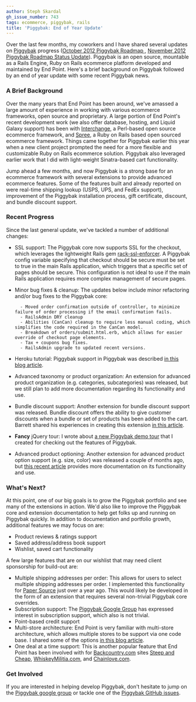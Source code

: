 ```yaml
---
author: Steph Skardal
gh_issue_number: 743
tags: ecommerce, piggybak, rails
title: 'Piggybak: End of Year Update'
---
```


Over the last few months, my coworkers and I have shared several updates on [Piggybak](http://www.piggybak.org/) progress ([October 2012 Piggybak Roadmap ](http://blog.endpoint.com/2012/10/piggybak-roadmap.html), [November 2012 Piggybak Roadmap Status Update](http://blog.endpoint.com/2012/11/piggybak-roadmap-status-update.html)).  Piggybak is an open source, mountable as a Rails Engine, Ruby on Rails ecommerce platform developed and maintained by End Point. Here's a brief background on Piggybak followed by an end of year update with some recent Piggybak news.

### A Brief Background

Over the many years that End Point has been around, we've amassed a large amount of experience in working with various ecommerce frameworks, open source and proprietary. A large portion of End Point's recent development work (we also offer database, hosting, and Liquid Galaxy support) has been with [Interchange](http://www.icdevgroup.org/), a Perl-based open source ecommerce framework, and [Spree](http://spreecommerce.com/), a Ruby on Rails based open sourced ecommerce framework. Things came together for Piggybak earlier this year when a new client project prompted the need for a more flexible and customizable Ruby on Rails ecommerce solution. Piggybak also leveraged earlier work that I did with light-weight Sinatra-based cart functionality.

Jump ahead a few months, and now Piggybak is a strong base for an ecommerce framework with several extensions to provide advanced ecommerce features. Some of the features built and already reported on were real-time shipping lookup (USPS, UPS, and FedEx support), improvement of the Piggybak installation process, gift certificate, discount, and bundle discount support.

### Recent Progress

Since the last general update, we've tackled a number of additional changes:

- SSL support: The Piggybak core now supports SSL for the checkout, which leverages the lightweight Rails gem [rack-ssl-enforcer](https://github.com/tobmatth/rack-ssl-enforcer). A Piggybak config variable specifying that checkout should be secure must be set to true in the main Rails application, which triggers that a specific set of pages should be secure. This configuration is not ideal to use if the main Rails application requires more complex management of secure pages.
- Minor bug fixes & cleanup: The updates below include minor refactoring and/or bug fixes to the Piggybak core:

        - Moved order confirmation outside of controller, to minimize failure of order processing if the email confirmation fails.
        - RailsAdmin DRY cleanup
        - Abilities (CanCan) cleanup to require less manual coding, which simplifies the code required in the CanCan model.
        - Breakdown of orders/submit.html.erb, which allows for easier override of checkout page elements.
        - Tax + coupons bug fixes.
        - RailsAdmin upgrade to updated recent versions.

- Heroku tutorial: Piggybak support in Piggybak was described [in this blog article](http://blog.endpoint.com/2012/11/piggybak-on-heroku.html).
- Advanced taxonomy or product organization: An extension for advanced product organization (e.g. categories, subcategories) was released, but we still plan to add more documentation regarding its functionality and use.
- Bundle discount support: Another extension for bundle discount support was released. Bundle discount offers the ability to give customer discounts when a bundle or set of products has been added to the cart. Barrett shared his experiences in creating this extension [in this article](http://blog.endpoint.com/2012/12/piggybak-extensions-basic-how-to-guide.html).
- **Fancy** jQuery tour: I wrote about [a new Piggybak demo tour](http://blog.endpoint.com/2012/12/interactive-piggybak-demo-tour.html) that I created for checking out the features of Piggybak.
- Advanced product optioning: Another extension for advanced product option support (e.g. size, color) was released a couple of months ago, but [this recent article](http://blog.endpoint.com/2012/12/advanced-product-options-variants-in.html) provides more documentation on its functionality and use.

### What's Next?

At this point, one of our big goals is to grow the Piggybak portfolio and see many of the extensions in action. We'd also like to improve the Piggybak core and extension documentation to help get folks up and running on Piggybak quickly. In addition to documentation and portfolio growth, additional features we may focus on are:

- Product reviews & ratings support
- Saved address/address book support
- Wishlist, saved cart functionality

A few large features that are on our wishlist that may need client sponsorship for build-out are:

- Multiple shipping addresses per order: This allows for users to select multiple shipping addresses per order. I implemented this functionality for [Paper Source](http://www.paper-source.com/) just over a year ago. This would likely be developed in the form of an extension that requires several non-trivial Piggybak core overrides.
- Subscription support: The [Piggybak Google Group](https://groups.google.com/forum/?fromgroups#!forum/piggybak) has expressed interest in subscription support, which also is not trivial.
- Point-based credit support
- Multi-store architecture: End Point is very familiar with multi-store architecture, which allows multiple stores to be support via one code base. I shared some of the options [in this blog article](http://blog.endpoint.com/2012/02/multi-store-architecture-ecommerce.html).
- One deal at a time support: This is another popular feature that End Point has been involved with for [Backcountry.com](http://www.backcountry.com/) sites [Steep and Cheap](http://www.steepandcheap.com/), [WhiskeyMilitia.com](http://www.whiskeymilitia.com/), and [Chainlove.com](http://www.chainlove.com/).

### Get Involved

If you are interested in helping develop Piggybak, don't hesitate to jump on the [Piggybak google group](https://groups.google.com/forum/?fromgroups#!forum/piggybak) or tackle one of the [Piggybak GitHub issues](https://github.com/piggybak/piggybak/issues).
